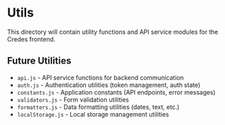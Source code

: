# Utils

This directory will contain utility functions and API service modules for the Credes frontend.

## Future Utilities

- `api.js` - API service functions for backend communication
- `auth.js` - Authentication utilities (token management, auth state)
- `constants.js` - Application constants (API endpoints, error messages)
- `validators.js` - Form validation utilities
- `formatters.js` - Data formatting utilities (dates, text, etc.)
- `localStorage.js` - Local storage management utilities